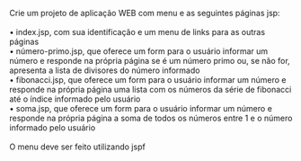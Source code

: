 Crie um projeto de aplicação WEB com menu e as seguintes páginas jsp:<br><br>
• index.jsp, com sua identificação e um menu de links para as outras páginas<br>
• número-primo.jsp, que oferece um form para o usuário informar um número e responde na própria página se é um número primo ou, se não for, apresenta a lista de divisores do número informado<br>
• fibonacci.jsp, que oferece um form para o usuário informar um número e responde na própria página uma lista com os números da série de fibonacci até o índice informado pelo usuário<br>
• soma.jsp, que oferece um form para o usuário informar um número e responde na própria página a soma de todos os números entre 1 e o número informado pelo usuário<br><br>
O menu deve ser feito utilizando jspf
